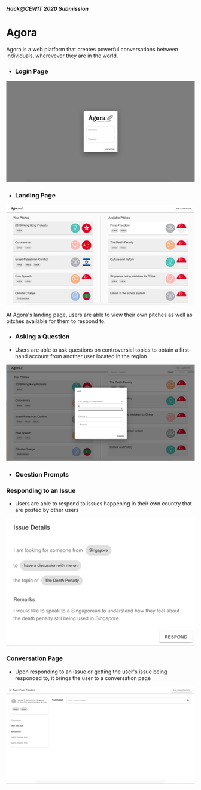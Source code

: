 ***Hack@CEWIT 2020 Submission***

# **Agora**

Agora is a web platform that creates powerful conversations between individuals, wherevever they are in the world. 

- ### **Login Page**
![Agora_Login_Page](src/assets/Agora_Login_Page.png) 


- ### **Landing Page**
![Agora Home Page](src/assets/Agora_Home_Page.png)

At Agora's landing page, users are able to view their own pitches as well as pitches available for them to respond to.

- ### **Asking a Question**

- Users are able to ask questions on controversial topics to obtain a first-hand account from another user located in the region

![Agora_Asking_A_Question](src/assets/Asking_A_Question_new.png)

- ### **Question Prompts**






### **Responding to an Issue**

- Users are able to respond to issues happening in their own country that are posted by other users

![Agora_Responding_to_Issue](src/assets/Respond_to_an_issue.png)

### **Conversation Page**
- Upon responding to an issue or getting the user's issue being responded to, it brings the user to a conversation page

![Agora_Responding_to_Issue](src/assets/Agora_Conversation_Page.png)

